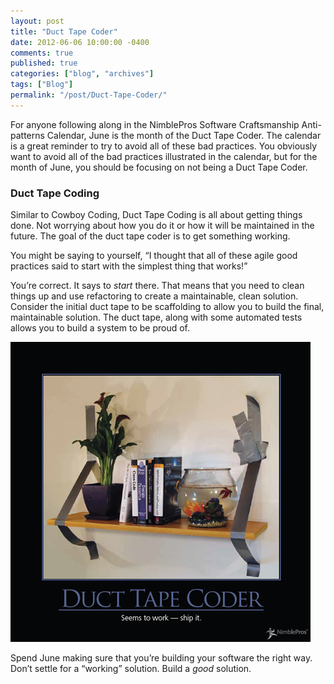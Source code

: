 ```yaml
---
layout: post
title: "Duct Tape Coder"
date: 2012-06-06 10:00:00 -0400
comments: true
published: true
categories: ["blog", "archives"]
tags: ["Blog"]
permalink: "/post/Duct-Tape-Coder/"
---
```

<!-- more -->



<p>For anyone following along in the NimblePros Software Craftsmanship Anti-patterns Calendar, June is the month of the Duct Tape Coder. The calendar is a great reminder to try to avoid all of these bad practices. You obviously want to avoid all of the bad practices illustrated in the calendar, but for the month of June, you should be focusing on not being a Duct Tape Coder.</p>  <h3>Duct Tape Coding</h3>  <p>Similar to Cowboy Coding, Duct Tape Coding is all about getting things done. Not worrying about how you do it or how it will be maintained in the future. The goal of the duct tape coder is to get something working.</p>  <p>You might be saying to yourself, “I thought that all of these agile good practices said to start with the simplest thing that works!”</p>  <p>You’re correct. It says to <em>start</em> there. That means that you need to clean things up and use refactoring to create a maintainable, clean solution. Consider the initial duct tape to be scaffolding to allow you to build the final, maintainable solution. The duct tape, along with some automated tests allows you to build a system to be proud of.</p>  <p><a href="/images/files/DuctTapeCoder.png"><img style="background-image: none; border-bottom: 0px; border-left: 0px; padding-left: 0px; padding-right: 0px; display: inline; border-top: 0px; border-right: 0px; padding-top: 0px" title="DuctTapeCoder" border="0" alt="DuctTapeCoder" src="/images/files/DuctTapeCoder_thumb.png" width="480" height="480" /></a></p>  <p>Spend June making sure that you’re building your software the right way. Don’t settle for a “working” solution. Build a <em>good</em> solution.</p>
